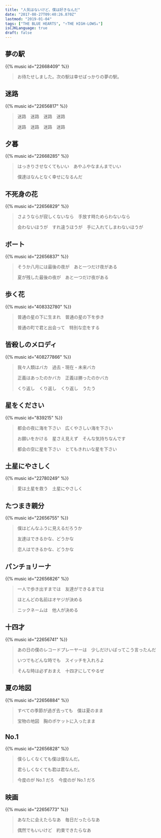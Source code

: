 ```yaml
---
title: "人気はないけど、僕は好きなんだ"
date: "2017-08-27T09:40:26.870Z"
lastmod: "2019-01-04"
tags: ["THE BLUE HEARTS", "↑THE HIGH-LOWS↓"]
isCJKLanguage: true
draft: false
---
```


## 夢の駅

{{% music id="22668409" %}}

> お待たせしました。次の駅は幸せばっかりの夢の駅。

## 迷路

{{% music id="22656817" %}}

> 迷路　迷路　迷路　迷路
>
> 迷路　迷路　迷路　迷路

## 夕暮

{{% music id="22668285" %}}

> はっきりさせなくてもいい　あやふやなまんまでいい
>
> 僕達はなんとなく幸せになるんだ

## 不死身の花

{{% music id="22656829" %}}

> さようならが寂しくないなら　手放す時ためらわないなら
>
> 会わないほうが　すれ違うほうが　手に入れてしまわないほうが

## ボート

{{% music id="22656837" %}}

> そうか八月には最後の夜が　あと一つだけ夜がある
>
> 夏が残した最後の夜が　あと一つだけ夜がある

## 歩く花

{{% music id="408332780" %}}

> 普通の星の下に生まれ　普通の星の下を歩き
>
> 普通の町で君と出会って　特別な恋をする

## 皆殺しのメロディ

{{% music id="408277866" %}}

> 我々人類はバカ　過去・現在・未来バカ
>
> 正義はあったのかバカ　正義は勝ったのかバカ
>
> くり返し　くり返し　くり返し　うたう

## 星をください

{{% music id="839215" %}}

> 都会の夜に海を下さい　広くやさしい海を下さい
>
> お願いをかける　星さえ見えず　そんな気持ちなんです
>
> 都会の空に星を下さい　とてもきれいな星を下さい

## 土星にやさしく

{{% music id="22780249" %}}

> 愛は土星を救う　土星にやさしく

## たつまき親分

{{% music id="22656755" %}}

> 僕はどんなふうに見えるだろうか
>
> 友達はできるかな、どうかな
>
> 恋人はできるかな、どうかな

## パンチョリーナ

{{% music id="22656826" %}}

> 一人で歩き出すまでは　友達ができるまでは
>
> ほとんどの名前はオヤジが決める
>
> ニックネームは　他人が決める

## 十四才

{{% music id="22656741" %}}

> あの日の僕のレコードプレーヤーは　少しだけいばってこう言ったんだ
>
> いつでもどんな時でも　スイッチを入れろよ
>
> そんな時は必ずおまえ　十四才にしてやるぜ

## 夏の地図

{{% music id="22656884" %}}

> すべての季節が過ぎ去っても　僕は夏のまま
>
> 宝物の地図　胸のポケットに入ったまま

## No.1

{{% music id="22656828" %}}

> 僕らしくなくても僕は僕なんだ。
>
> 君らしくなくても君は君なんだ。
>
> 今度のが No.1 だろ　今度のが No.1 だろ

## 映画

{{% music id="22656773" %}}

> あなたに会えたらなあ　毎日だったらなあ
>
> 偶然でもいいけど　約束できたらなあ

